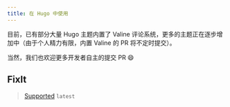 ```yaml
---
title: 在 Hugo 中使用
---
```

目前，已有部分大量 Hugo 主题内置了 Valine 评论系统，更多的主题正在逐步增加中（由于个人精力有限，内置 Valine 的 PR 将不定时提交）。

当然，我们也欢迎更多开发者自主的提交 PR 😄

## FixIt

> [Supported](https://github.com/hugo-fixit/FixIt) `latest`
